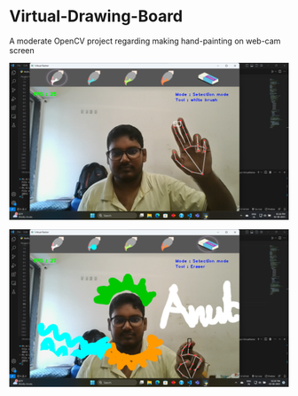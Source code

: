 # Virtual-Drawing-Board
A moderate OpenCV project regarding making hand-painting on web-cam screen



![alt text](https://github.com/AnubhabRay31/Virtual-Drawing-Board/blob/main/Sample/Screenshot%202023-08-02%20141858.png?raw=true)

![alt text](https://github.com/AnubhabRay31/Virtual-Drawing-Board/blob/main/Sample/Screenshot%202023-08-02%20142051.png?raw=true)


